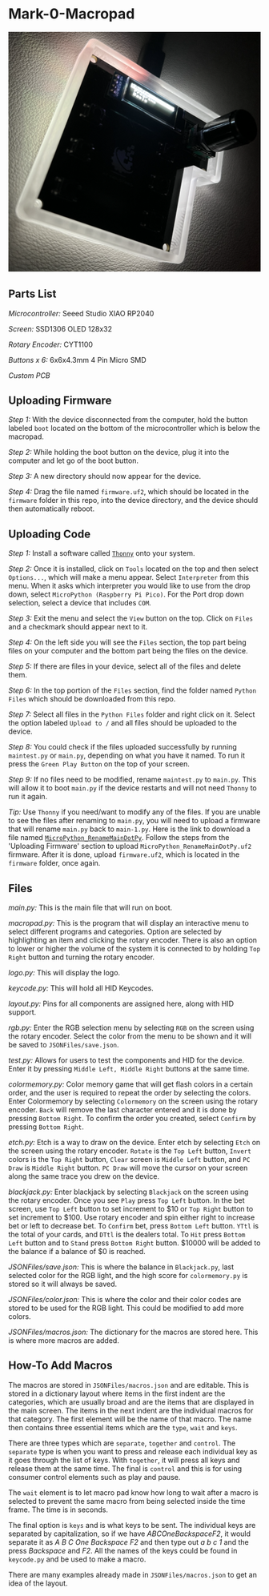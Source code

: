 # Mark-0-Macropad

![Mark0](Images/macrodark.png)

## Parts List

_Microcontroller:_ Seeed Studio XIAO RP2040

_Screen:_ SSD1306 OLED 128x32

_Rotary Encoder:_ CYT1100

_Buttons x 6:_ 6x6x4.3mm 4 Pin Micro SMD

_Custom PCB_

## Uploading Firmware

_Step 1:_ With the device disconnected from the computer, hold the button labeled `boot` located on the bottom of the microcontroller which is below the macropad.

_Step 2:_ While holding the boot button on the device, plug it into the computer and let go of the boot button.

_Step 3:_ A new directory should now appear for the device.

_Step 4:_ Drag the file named `firmware.uf2`, which should be located in the `firmware` folder in this repo, into the device directory, and the device should then automatically reboot.

## Uploading Code

_Step 1:_ Install a software called [`Thonny`](https://thonny.org) onto your system.

_Step 2:_ Once it is installed, click on `Tools` located on the top and then select `Options...`, which will make a menu appear. Select `Interpreter` from this menu. When it asks which interpreter you would like to use from the drop down, select `MicroPython (Raspberry Pi Pico)`. For the Port drop down selection, select a device that includes `COM`.

_Step 3:_ Exit the menu and select the `View` button on the top. Click on `Files` and a checkmark should appear next to it.

_Step 4:_ On the left side you will see the `Files` section, the top part being files on your computer and the bottom part being the files on the device.

_Step 5:_ If there are files in your device, select all of the files and delete them.

_Step 6:_ In the top portion of the `Files` section, find the folder named `Python Files` which should be downloaded from this repo.

_Step 7:_ Select all files in the `Python Files` folder and right click on it. Select the option labeled `Upload to /` and all files should be uploaded to the device.

_Step 8:_ You could check if the files uploaded successfully by running `maintest.py` or `main.py`, depending on what you have it named. To run it press the `Green Play Button` on the top of your screen.

_Step 9:_ If no files need to be modified, rename `maintest.py` to `main.py`. This will allow it to boot `main.py` if the device restarts and will not need `Thonny` to run it again.

_Tip:_ Use `Thonny` if you need/want to modify any of the files. If you are unable to see the files after renaming to `main.py`, you will need to upload a firmware that will rename `main.py` back to `main-1.py`. Here is the link to download a file named [`MicroPython_RenameMainDotPy`](https://forums.raspberrypi.com/download/file.php?id=45227&sid=cec97039a4f7ce336c4e816c979cb3d3). Follow the steps from the 'Uploading Firmware' section to upload `MicroPython_RenameMainDotPy.uf2` firmware. After it is done, upload `firmware.uf2`, which is located in the `firmware` folder, once again.

## Files

_main.py:_ This is the main file that will run on boot.

_macropad.py:_ This is the program that will display an interactive menu to select different programs and categories. Option are selected by highlighting an item and clicking the rotary encoder. There is also an option to lower or higher the volume of the system it is connected to by holding `Top Right` button and turning the rotary encoder.

_logo.py:_ This will display the logo.

_keycode.py:_ This will hold all HID Keycodes.

_layout.py:_ Pins for all components are assigned here, along with HID support.

_rgb.py:_ Enter the RGB selection menu by selecting `RGB` on the screen using the rotary encoder. Select the color from the menu to be shown and it will be saved to `JSONFiles/save.json`.

_test.py:_ Allows for users to test the components and HID for the device. Enter it by pressing `Middle Left, Middle Right` buttons at the same time.

_colormemory.py:_ Color memory game that will get flash colors in a certain order, and the user is required to repeat the order by selecting the colors. Enter Colormemory by selecting `Colormemory` on the screen using the rotary encoder. `Back` will remove the last character entered and it is done by pressing `Bottom Right`. To confirm the order you created, select `Confirm` by pressing `Bottom Right`.

_etch.py:_ Etch is a way to draw on the device. Enter etch by selecting `Etch` on the screen using the rotary encoder. `Rotate` is the `Top Left` button, `Invert` colors is the `Top Right` button, `Clear` screen is `Middle Left` button, and `PC Draw` is `Middle Right` button. `PC Draw` will move the cursor on your screen along the same trace you drew on the device.

_blackjack.py:_ Enter blackjack by selecting `Blackjack` on the screen using the rotary encoder. Once you see `Play` press `Top Left` button. In the bet screen, use `Top Left` button to set increment to $10 or `Top Right` button to set increment to $100. Use rotary encoder and spin either right to increase bet or left to decrease bet. To `Confirm` bet, press `Bottom Left` button. `YTtl` is the total of your cards, and `DTtl` is the dealers total. To `Hit` press `Bottom Left` button and to `Stand` press `Bottom Right` button. $10000 will be added to the balance if a balance of $0 is reached.

_JSONFiles/save.json:_ This is where the balance in `Blackjack.py`, last selected color for the RGB light, and the high score for `colormemory.py` is stored so it will always be saved.

_JSONFiles/color.json:_ This is where the color and their color codes are stored to be used for the RGB light. This could be modified to add more colors.

_JSONFiles/macros.json:_ The dictionary for the macros are stored here. This is where more macros are added.

## How-To Add Macros

The macros are stored in `JSONFiles/macros.json` and are editable. This is stored in a dictionary layout where items in the first indent are the categories, which are usually broad and are the items that are displayed in the main screen. The items in the next indent are the individual macros for that category. The first element will be the name of that macro. The name then contains three essential items which are the `type`, `wait` and `keys`.

There are three types which are `separate`, `together` and `control`. The `separate` type is when you want to press and release each individual key as it goes through the list of keys. With `together`, it will press all keys and release them at the same time. The final is `control` and this is for using consumer control elements such as play and pause.

The `wait` element is to let macro pad know how long to wait after a macro is selected to prevent the same macro from being selected inside the time frame. The time is in seconds.

The final option is `keys` and is what keys to be sent. The individual keys are separated by capitalization, so if we have _ABCOneBackspaceF2_, it would separate it as _A B C One Backspace F2_ and then type out _a b c 1_ and the press _Backspace_ and _F2_. All the names of the keys could be found in `keycode.py` and be used to make a macro.

There are many examples already made in `JSONFiles/macros.json` to get an idea of the layout.
